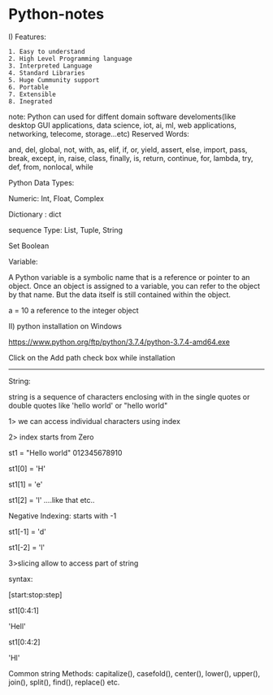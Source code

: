 # Python-notes
I) Features:

    1. Easy to understand
    2. High Level Programming language
    3. Interpreted Language
    4. Standard Libraries
    5. Huge Cummunity support
    6. Portable
    7. Extensible
    8. Inegrated 
    
note: Python can used for diffent domain software develoments(like desktop GUI applications, data science, iot, ai, ml, web applications, networking, telecome, storage...etc)
Reserved Words:

and, del, global, not, with, as, elif, if, or, yield, assert, else, import, pass, break, except, in, raise, class, finally,   is, return, continue,  for, lambda, try, def, from, nonlocal, while

Python Data Types:

Numeric: 
        Int, Float, Complex
        
Dictionary : 
        dict 
        
sequence Type:
    List, Tuple, String
    
Set
Boolean

Variable:

A Python variable is a symbolic name that is a reference or pointer to an object. Once an object is assigned to a variable, you can refer to the object by that name. But the data itself is still contained within the object.

a = 10
a reference to the integer object

II) python installation on Windows

https://www.python.org/ftp/python/3.7.4/python-3.7.4-amd64.exe

Click on the Add path check box while installation 

---------------------------------------------------
String:

string is a sequence of characters enclosing with in the single quotes or double quotes like 'hello world' or "hello world"

1> we can access individual characters using index

2> index starts from Zero

st1 = "Hello world"
       012345678910
       
st1[0] = 'H'

st1[1] = 'e'

st1[2] = 'l' ....like that etc..

Negative Indexing: starts with -1

st1[-1] = 'd'

st1[-2] = 'l'


3>slicing allow to access part of string

syntax:

[start:stop:step]

st1[0:4:1]

'Hell'

st1[0:4:2]

'Hl'

Common string Methods:
    capitalize(), casefold(), center(), lower(), upper(), join(), split(), find(), replace() etc.


